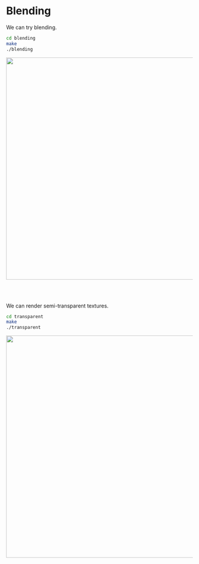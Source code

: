 # Blending
We can try blending.

```bash
cd blending
make
./blending
```

<img src='images/blending.gif' width='600'>

<br></br>

We can render semi-transparent textures.

```bash
cd transparent
make
./transparent
```

<img src='images/transparent.gif' width='600'>
